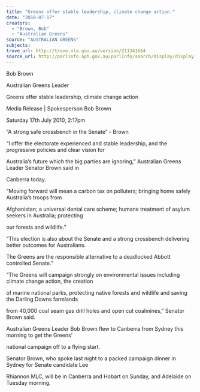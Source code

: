 ```yaml
---
title: "Greens offer stable leadership, climate change action."
date: "2010-07-17"
creators:
  - "Brown, Bob"
  - "Australian Greens"
source: "AUSTRALIAN GREENS"
subjects:
trove_url: http://trove.nla.gov.au/version/211341664
source_url: http://parlinfo.aph.gov.au/parlInfo/search/display/display.w3p;query=Id%3A%22media/pressrel/3RCX6%22
---
```


 Bob Brown 

 Australian Greens Leader 

 Greens offer stable leadership, climate change action 

 Media Release | Spokesperson Bob Brown  

 Saturday 17th July 2010, 2:17pm 

  “A strong safe crossbench in the Senate” - Brown 

 

 “I offer the electorate experienced and stable leadership, and the progressive policies and clear vision for 

 Australia’s future which the big parties are ignoring,” Australian Greens Leader Senator Brown said in 

 Canberra today.  

 

 “Moving forward will mean a carbon tax on polluters; bringing home safely Australia’s troops from 

 Afghanistan; a universal dental care scheme; humane treatment of asylum seekers in Australia; protecting 

 our forests and wildlife.”  

 

 “This election is also about the Senate and a strong crossbench delivering better outcomes for Australians. 

 The Greens are the responsible alternative to a deadlocked Abbott controlled Senate.” 

 

 “The Greens will campaign strongly on environmental issues including climate change action, the creation 

 of marine national parks, protecting native forests and wildlife and saving the Darling Downs farmlands 

 from 40,000 coal seam gas drill holes and open cut coalmines,” Senator Brown said. 

 

 Australian Greens Leader Bob Brown flew to Canberra from Sydney this morning to get the Greens’ 

 national campaign off to a flying start. 

 

 Senator Brown, who spoke last night to a packed campaign dinner in Sydney for Senate candidate Lee 

 Rhiannon MLC, will be in Canberra and Hobart on Sunday, and Adelaide on Tuesday morning. 

  

